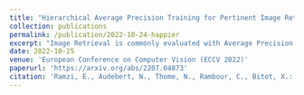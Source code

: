 ```yaml
---
title: "Hierarchical Average Precision Training for Pertinent Image Retrieval"
collection: publications
permalink: /publication/2022-10-24-happier
excerpt: "Image Retrieval is commonly evaluated with Average Precision (AP) or Recall@k. Yet, those metrics, are limited to binary labels and do not take into account errors' severity. This paper introduces a new hierarchical AP training method for pertinent image retrieval (HAPPIER). HAPPIER is based on a new H-AP metric, which leverages a concept hierarchy to refine AP by integrating errors' importance and better evaluate rankings. To train deep models with H-AP, we carefully study the problem's structure and design a smooth lower bound surrogate combined with a clustering loss that ensures consistent ordering. Extensive experiments on 6 datasets show that HAPPIER significantly outperforms state-of-the-art methods for hierarchical retrieval, while being on par with the latest approaches when evaluating fine-grained ranking performances. Finally, we show that HAPPIER leads to better organization of the embedding space, and prevents most severe failure cases of non-hierarchical methods. Our code is publicly available at https://github.com/elias-ramzi/HAPPIER.<br/><img src='/images/figure_methode.png'>"
date: 2022-10-25
venue: 'European Conference on Computer Vision (ECCV 2022)'
paperurl: 'https://arxiv.org/abs/2207.04873'
citation: 'Ramzi, E., Audebert, N., Thome, N., Rambour, C., Bitot, X.: RHierarchical Average Precision Training for Pertinent Image Retrieval. In: European Conference on Computer Vision. Springer (2022).'
---
```

